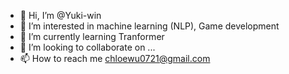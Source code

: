 - 👋 Hi, I’m @Yuki-win
- 👀 I’m interested in machine learning (NLP), Game development
- 🌱 I’m currently learning Tranformer
- 💞️ I’m looking to collaborate on ...
- 📫 How to reach me chloewu0721@gmail.com


<!---
Yuki-win/Yuki-win is a ✨ special ✨ repository because its `README.md` (this file) appears on your GitHub profile.
You can click the Preview link to take a look at your changes.
--->
